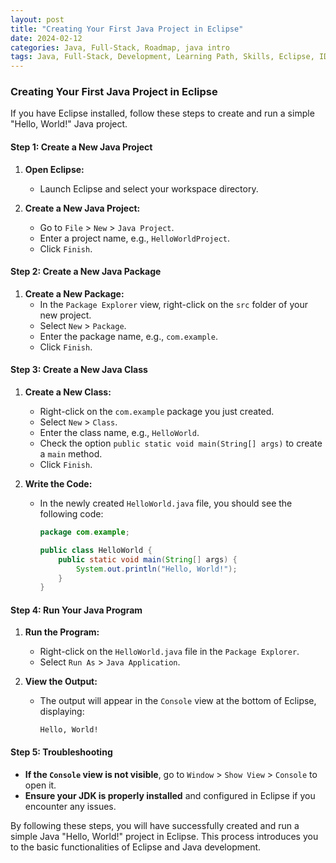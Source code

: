 ```yaml
---
layout: post
title: "Creating Your First Java Project in Eclipse"
date: 2024-02-12
categories: Java, Full-Stack, Roadmap, java intro
tags: Java, Full-Stack, Development, Learning Path, Skills, Eclipse, IDE, Tutorial
---
```


### Creating Your First Java Project in Eclipse

If you have Eclipse installed, follow these steps to create and run a simple "Hello, World!" Java project.

#### Step 1: Create a New Java Project

1. **Open Eclipse:**
   - Launch Eclipse and select your workspace directory.

2. **Create a New Java Project:**
   - Go to `File` > `New` > `Java Project`.
   - Enter a project name, e.g., `HelloWorldProject`.
   - Click `Finish`.

#### Step 2: Create a New Java Package

1. **Create a New Package:**
   - In the `Package Explorer` view, right-click on the `src` folder of your new project.
   - Select `New` > `Package`.
   - Enter the package name, e.g., `com.example`.
   - Click `Finish`.

#### Step 3: Create a New Java Class

1. **Create a New Class:**
   - Right-click on the `com.example` package you just created.
   - Select `New` > `Class`.
   - Enter the class name, e.g., `HelloWorld`.
   - Check the option `public static void main(String[] args)` to create a `main` method.
   - Click `Finish`.

2. **Write the Code:**
   - In the newly created `HelloWorld.java` file, you should see the following code:
     ```java
     package com.example;

     public class HelloWorld {
         public static void main(String[] args) {
             System.out.println("Hello, World!");
         }
     }
     ```

#### Step 4: Run Your Java Program

1. **Run the Program:**
   - Right-click on the `HelloWorld.java` file in the `Package Explorer`.
   - Select `Run As` > `Java Application`.

2. **View the Output:**
   - The output will appear in the `Console` view at the bottom of Eclipse, displaying:
     ```
     Hello, World!
     ```

#### Step 5: Troubleshooting

- **If the `Console` view is not visible**, go to `Window` > `Show View` > `Console` to open it.
- **Ensure your JDK is properly installed** and configured in Eclipse if you encounter any issues.

By following these steps, you will have successfully created and run a simple Java "Hello, World!" project in Eclipse. This process introduces you to the basic functionalities of Eclipse and Java development.

